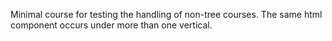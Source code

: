 Minimal course for testing the handling of non-tree courses. The same html component occurs under more than one 
vertical.